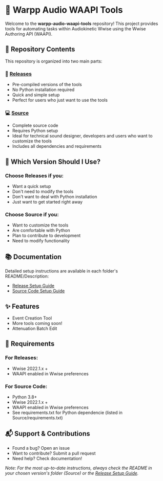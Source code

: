 # 🎵 Warpp Audio WAAPI Tools

Welcome to the **warpp-audio-waapi-tools** repository! This project provides tools for automating tasks within Audiokinetic Wwise using the Wwise Authoring API (WAAPI).

## 📂 Repository Contents

This repository is organized into two main parts:

### 🚀 [Releases](https://github.com/WarppAudio/warpp-audio-waapi-tools/tags)
- Pre-compiled versions of the tools
- No Python installation required
- Quick and simple setup
- Perfect for users who just want to use the tools

### 💻 [Source](./Source)
- Complete source code
- Requires Python setup
- Ideal for technical sound designer, developers and users who want to customize the tools
- Includes all dependencies and requirements

## 🤔 Which Version Should I Use?

### Choose **Releases** if you:
- Want a quick setup
- Don't need to modify the tools
- Don't want to deal with Python installation
- Just want to get started right away

### Choose **Source** if you:
- Want to customize the tools
- Are comfortable with Python
- Plan to contribute to development
- Need to modify functionality

## 📚 Documentation

Detailed setup instructions are available in each folder's README/Description:
- [Release Setup Guide](https://github.com/WarppAudio/warpp-audio-waapi-tools/tags)
- [Source Code Setup Guide](./Source/README.md)

## ✨ Features

- Event Creation Tool
- More tools coming soon!
- Attenuation Batch Edit

## 🔧 Requirements

### For Releases:
- Wwise 2022.1.x +
- WAAPI enabled in Wwise preferences

### For Source Code:
- Python 3.8+
- Wwise 2022.1.x +
- WAAPI enabled in Wwise preferences
- See requirements.txt for Python dependencie (listed in Source/requirements.txt)

## 📬 Support & Contributions

- Found a bug? Open an issue
- Want to contribute? Submit a pull request
- Need help? Check documentation!

*Note: For the most up-to-date instructions, always check the README in your chosen version's folder (Source) or the [Release Setup Guide](https://github.com/WarppAudio/warpp-audio-waapi-tools/tags).*

